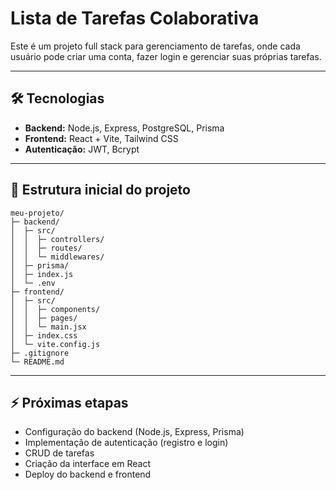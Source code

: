 # Lista de Tarefas Colaborativa

Este é um projeto full stack para gerenciamento de tarefas, onde cada usuário pode criar uma conta, fazer login e gerenciar suas próprias tarefas.

---

## 🛠 Tecnologias

- **Backend:** Node.js, Express, PostgreSQL, Prisma
- **Frontend:** React + Vite, Tailwind CSS
- **Autenticação:** JWT, Bcrypt

---

## 📂 Estrutura inicial do projeto

```
meu-projeto/
├─ backend/
│  ├─ src/
│  │  ├─ controllers/
│  │  ├─ routes/
│  │  └─ middlewares/
│  ├─ prisma/
│  ├─ index.js
│  └─ .env
├─ frontend/
│  ├─ src/
│  │  ├─ components/
│  │  ├─ pages/
│  │  └─ main.jsx
│  ├─ index.css
│  └─ vite.config.js
├─ .gitignore
└─ README.md
```
---

## ⚡ Próximas etapas

- Configuração do backend (Node.js, Express, Prisma)
- Implementação de autenticação (registro e login)
- CRUD de tarefas
- Criação da interface em React
- Deploy do backend e frontend